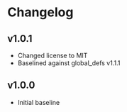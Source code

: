 # Changelog

## v1.0.1
- Changed license to MIT
- Baselined against global_defs v1.1.1

## v1.0.0
- Initial baseline
